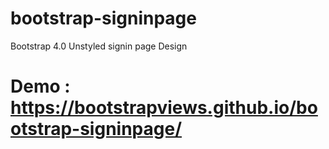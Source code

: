 # bootstrap-signinpage
Bootstrap 4.0 Unstyled signin page Design

# Demo : https://bootstrapviews.github.io/bootstrap-signinpage/
